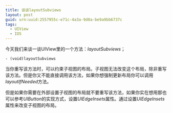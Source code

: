 ```yaml
---
title: 谈谈layoutSubviews
layout: post
guid: urn:uuid:2557955c-e71c-4a3a-9d0a-be9a9bb6737c
tags:
  - UIView
  - IOS
---
```


今天我们来谈一谈UIView里的一个方法：*layoutSubviews*；
	
	- (void)layoutSubviews

当你重写该方法时，可以约束子视图的布局。子视图无法改变这个布局，除非重写该方法。但是你又不能直接调用该方法，如果你想强制更新布局你可以调用*layoutIfNeeded*方法。

但是如果你需要在外部设置子视图的布局就不要重写该方法，如果你实在想用那也可以参考*UIButton*的实现方式，设置*UIEdgeInsets*属性。通过设置*UIEdgeInsets*属性来改变子视图的布局。




